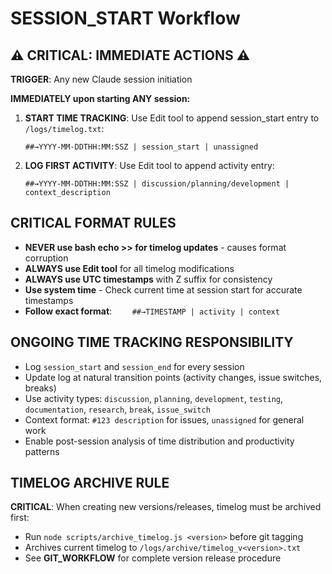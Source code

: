 # SESSION_START Workflow

## ⚠️ CRITICAL: IMMEDIATE ACTIONS ⚠️

**TRIGGER**: Any new Claude session initiation

**IMMEDIATELY upon starting ANY session:**
1. **START TIME TRACKING**: Use Edit tool to append session_start entry to `/logs/timelog.txt`:
   ```
   ##→YYYY-MM-DDTHH:MM:SSZ | session_start | unassigned
   ```
2. **LOG FIRST ACTIVITY**: Use Edit tool to append activity entry:
   ```
   ##→YYYY-MM-DDTHH:MM:SSZ | discussion/planning/development | context_description
   ```

## CRITICAL FORMAT RULES

- **NEVER use bash echo >> for timelog updates** - causes format corruption
- **ALWAYS use Edit tool** for all timelog modifications
- **ALWAYS use UTC timestamps** with Z suffix for consistency
- **Use system time** - Check current time at session start for accurate timestamps
- **Follow exact format**: `    ##→TIMESTAMP | activity | context`

## ONGOING TIME TRACKING RESPONSIBILITY

- Log `session_start` and `session_end` for every session
- Update log at natural transition points (activity changes, issue switches, breaks)
- Use activity types: `discussion`, `planning`, `development`, `testing`, `documentation`, `research`, `break`, `issue_switch`
- Context format: `#123 description` for issues, `unassigned` for general work
- Enable post-session analysis of time distribution and productivity patterns

## TIMELOG ARCHIVE RULE

**CRITICAL**: When creating new versions/releases, timelog must be archived first:
- Run `node scripts/archive_timelog.js <version>` before git tagging
- Archives current timelog to `/logs/archive/timelog_v<version>.txt`
- See **GIT_WORKFLOW** for complete version release procedure